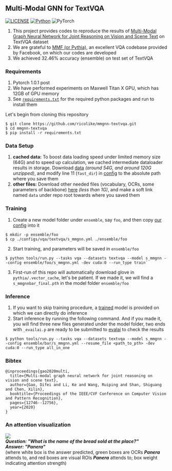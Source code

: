 ## Multi-Modal GNN for TextVQA

[![LICENSE](https://img.shields.io/badge/license-MIT-green)](LICENSE)
[![Python](https://img.shields.io/badge/python-3.7-blue.svg)](https://www.python.org/)
![PyTorch](https://img.shields.io/badge/pytorch-1.0.1-%237732a8)

1. This project provides codes to reproduce the results of 
[Multi-Modal Graph Neural Network for Joint Reasoning on Vision and Scene Text](https://arxiv.org/abs/2003.13962 "arxiv link") on TextVQA dataset
2. We are grateful to [MMF (or Pythia)](https://github.com/facebookresearch/mmf "MMF's Github repo"), an 
excellent VQA codebase provided by Facebook, on which our codes are developed
3. We achieved 32.46% accuracy (ensemble) on test set of TextVQA

### Requirements

1. Pytorch 1.0.1 post
2. We have performed experiments on Maxwell Titan X GPU, which has 12GB of GPU memory
3. See [`requirements.txt`](requirements.txt) for the required python packages and run to install them

Let's begin from cloning this repository
```
$ git clone https://github.com/ricolike/mmgnn-textvqa.git
$ cd mmgnn-textvqa
$ pip install -r requirements.txt
```

### Data Setup

1. **cached data:** To boost data loading speed under limited memory size (64G) and to speed
up calculation, we cached intermediate dataloader results in storage. Download 
[data](https://drive.google.com/drive/folders/1hXvGjxSd4GQEXQL56DuRkucExhKkE8Sa?usp=sharing) 
*(around 54G, and around 120G unzipped)*, and modify 
line 11 (`fast_dir`) in [config](pythia/common/defaults/configs/tasks/vqa/textvqa.yml)
to the absolute path where you save them
2. **other files:** Download other needed files (vocabulary, OCRs, some parameters of 
backbone) [here](https://drive.google.com/file/d/1-mI5K8yfNTezDarUCPybKwODq6yMqFVB/view?usp=sharing) 
*(less than 1G)*, and make a soft link named `data` under repo root towards where you saved them

### Training
1. Create a new model folder under `ensemble`, say `foo`, and then copy [our config](configs/vqa/textvqa/s_mmgnn.yml) 
into it  
```
$ mkdir -p ensemble/foo
$ cp ./configs/vqa/textvqa/s_mmgnn.yml ./ensemble/foo
```
2. Start training, and parameters will be saved in `ensemble/foo`
```
$ python tools/run.py --tasks vqa --datasets textvqa --model s_mmgnn --config ensemble/foo/s_mmgnn.yml -dev cuda:0 --run_type train`
```
3. First-run of this repo will automatically download glove in `pythia/.vector_cache`, 
let's be patient. If we made it, we will find a `s_mmgnnbar_final.pth` in the model folder `ensemble/foo`

### Inference

1. If you want to skip training procedure, 
a [trained](https://drive.google.com/file/d/1UBeGvo5k4JWNDMochl83035P29tQrFsz/view?usp=sharing) model is provided
on which we can directly do inference
2. Start inference by running the following command. And if you made it, you will find three new files generated under the model folder, two ends with `_evailai.p` are ready to be submitted to [evalai](https://evalai.cloudcv.org/web/challenges/challenge-page/244/leaderboard/809) to check the results
```
$ python tools/run.py --tasks vqa --datasets textvqa --model s_mmgnn --config ensemble/bar/s_mmgnn.yml --resume_file <path_to_pth> -dev cuda:0 --run_type all_in_one
```


### Bibtex
```
@inproceedings{gao2020multi,
  title={Multi-modal graph neural network for joint reasoning on vision and scene text},
  author={Gao, Difei and Li, Ke and Wang, Ruiping and Shan, Shiguang and Chen, Xilin},
  booktitle={Proceedings of the IEEE/CVF Conference on Computer Vision and Pattern Recognition},
  pages={12746--12756},
  year={2020}
}
```

### An attention visualization

![](pics/high_res.png)  
**_Question: "What is the name of the bread sold at the place?"_**  
**_Answer: "Panera"_**  
(where white box is the answer predicted, green boxes are OCRs **_Panera_** attends to, and 
red boxes are visual ROIs **_Panera_** attends to; box weight indicating attention strength)
